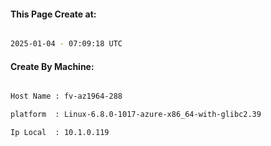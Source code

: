 
   
#### This Page Create at:

```bash

2025-01-04 - 07:09:18 UTC

```

#### Create By Machine:

```bash

Host Name : fv-az1964-288

platform  : Linux-6.8.0-1017-azure-x86_64-with-glibc2.39

Ip Local  : 10.1.0.119

```


